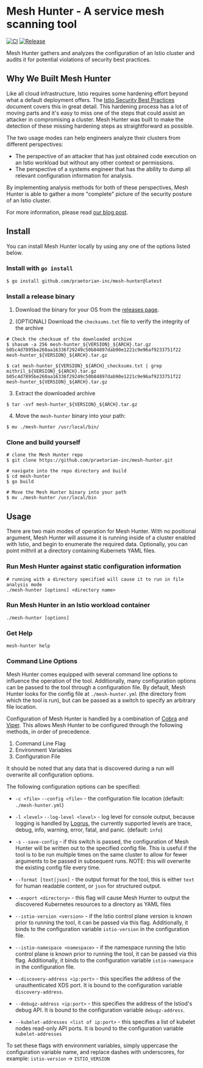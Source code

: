 # Mesh Hunter - A service mesh scanning tool

[![CI](https://github.com/praetorian-inc/mesh-hunter/workflows/CI/badge.svg)](actions?query=branch%3Adevelopment)
[![Release](https://github.com/praetorian-inc/mesh-hunter/workflows/Release/badge.svg)](releases)

Mesh Hunter gathers and analyzes the configuration of an Istio cluster and audits it for potential violations of security best practices.

## Why We Built Mesh Hunter

Like all cloud infrastructure, Istio requires some hardening effort beyond what a default deployment offers.
The [Istio Security Best Practices](https://istio.io/latest/docs/ops/best-practices/security/) document
covers this in great detail. This hardening process has a lot of moving parts and it's easy to miss
one of the steps that could assist an attacker in compromising a cluster. Mesh Hunter was built to make
the detection of these missing hardening steps as straightforward as possible.

The two usage modes can help engineers analyze their clusters from different perspectives:

* The perspective of an attacker that has just obtained code execution on an Istio workload but without any other context or permissions.
* The perspective of a systems engineer that has the ability to dump all relevant configuration information for analysis.

By implementing analysis methods for both of these perspectives, Mesh Hunter is able to gather a more "complete"
picture of the security posture of an Istio cluster.

For more information, please read [our blog post](https://www.praetorian.com/blog/wherever-this-will-live/).

## Install

You can install Mesh Hunter locally by using any one of the options listed below.

### Install with `go install`

```shell
$ go install github.com/praetorian-inc/mesh-hunter@latest
```

### Install a release binary

1. Download the binary for your OS from the [releases page](https://github.com/praetorian-inc/mesh-hunter/releases).

2. (OPTIONAL) Download the `checksums.txt` file to verify the integrity of the archive

```shell
# Check the checksum of the downloaded archive
$ shasum -a 256 mesh-hunter_${VERSION}_${ARCH}.tar.gz
b05c4d7895be260aa16336f29249c50b84897dab90e1221c9e96af9233751f22  mesh-hunter_${VERSION}_${ARCH}.tar.gz

$ cat mesh-hunter_${VERSION}_${ARCH}_checksums.txt | grep mithril_${VERSION}_${ARCH}.tar.gz
b05c4d7895be260aa16336f29249c50b84897dab90e1221c9e96af9233751f22  mesh-hunter_${VERSION}_${ARCH}.tar.gz
```

3. Extract the downloaded archive

```shell
$ tar -xvf mesh-hunter_${VERSION}_${ARCH}.tar.gz
```

4. Move the `mesh-hunter` binary into your path:

```shell
$ mv ./mesh-hunter /usr/local/bin/
```

### Clone and build yourself

```shell
# clone the Mesh Hunter repo
$ git clone https://github.com/praetorian-inc/mesh-hunter.git

# navigate into the repo directory and build
$ cd mesh-hunter
$ go build

# Move the Mesh Hunter binary into your path
$ mv ./mesh-hunter /usr/local/bin
```

## Usage

There are two main modes of operation for Mesh Hunter. With no positional argument,
Mesh Hunter will assume it is running inside of a cluster enabled with Istio, and
begin to enumerate the required data. Optionally, you can point mithril at a
directory containing Kubernets YAML files.

### Run Mesh Hunter against static configuration information

```shell
# running with a directory specified will cause it to run in file analysis mode
./mesh-hunter [options] <directory name>
```

### Run Mesh Hunter in an Istio workload container

```shell
./mesh-hunter [options]
```

### Get Help

```shell
mesh-hunter help
```

### Command Line Options

Mesh Hunter comes equipped with several command line options to influence the
operation of the tool. Additionally, many configuration options can be passed
to the tool through a configuration file. By default, Mesh Hunter looks for the
config file at `./mesh-hunter.yml` (the directory from which the tool is run), but
can be passed as a switch to specify an arbitrary file location.

Configuration of Mesh Hunter is handled by a combination of
[Cobra](https://github.com/spf13/cobra "Cobra") and
[Viper](https://github.com/spf13/viper "Viper"). This allows Mesh Hunter to be
configured through the following methods, in order of precedence.

1. Command Line Flag
2. Environment Variables
3. Configuration File

It should be noted that any data that is discovered during a run will overwrite
all configuration options.

The following configuration options can be specified:

* `-c <file>` `--config <file>` - the configuration file location (default:
  `./mesh-hunter.yml`)

* `-l <level>` `--log-level <level>` - log level for console output, because
  logging is handled by [Logrus](https://github.com/sirupsen/logrus "Logrus"),
  the currently supported levels are trace, debug, info, warning, error, fatal,
  and panic. (default: `info`)

* `-s` `--save-config` - if this switch is passed, the configuration of Mesh Hunter
  will be written out to the specified config file. This is useful if the tool
  is to be run multiple times on the same cluster to allow for fewer arguments
  to be passed in subsequent runs. NOTE: this will overwrite the existing config
  file every time.

* `--format [text|json]` - the output format for the tool, this is either `text`
  for human readable content, or `json` for structured output.

* `--export <directory>` - this flag will cause Mesh Hunter to output the discovered
  Kubernetes resources to a directory as YAML files

* `--istio-version <version>` - if the Istio control plane version is known prior
  to running the tool, it can be passed via this flag. Additionally, it binds to
  the configuration variable `istio-version` in the configuration file.

* `--istio-namespace <namespace>` - if the namespace running the Istio control
  plane is known prior to running the tool, it can be passed via this flag.
  Additionally, it binds to the configuration variable `istio-namespace` in the
  configuration file.

* `--discovery-address <ip:port>` - this specifies the address of the
  unauthenticated XDS port. It is bound to the configuration variable
  `discovery-address`.

* `--debugz-address <ip:port>` - this specifies the address of the Istiod's debug
  API. It is bound to the configuration variable `debugz-address`.

* `--kubelet-addresses <list of ip:port>` - this specifies a list of kubelet nodes
  read-only API ports. It is bound to the configuration variable
  `kubelet-addresses`

To set these flags with environment variables, simply uppercase the
configuration variable name, and replace dashes with underscores, for example:
`istio-version` -> `ISTIO_VERSION`
